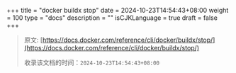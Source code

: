 +++
title = "docker buildx stop"
date = 2024-10-23T14:54:43+08:00
weight = 100
type = "docs"
description = ""
isCJKLanguage = true
draft = false
+++

> 原文: [https://docs.docker.com/reference/cli/docker/buildx/stop/](https://docs.docker.com/reference/cli/docker/buildx/stop/)
>
> 收录该文档的时间：`2024-10-23T14:54:43+08:00`
